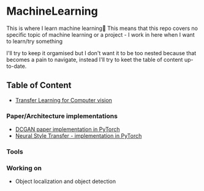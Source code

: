 # MachineLearning

This is where I learn machine learning🤷‍ This means that this repo covers no specific topic of machine learning or a project - I work in here when I want to learn/try something

I'll try to keep it orgamised but I don't want it to be too nested because that becomes a pain to navigate, instead I'll try to keet the table of content up-to-date.

## Table of Content
* [Transfer Learning for Computer vision](https://github.com/wilhelmberghammer/MachineLearning/tree/main/transfer_learning_cv)

### Paper/Architecture implementations
* [DCGAN paper implementation in PyTorch](https://github.com/wilhelmberghammer/MachineLearning/tree/main/DCGAN_pytorch)
* [Neural Style Transfer - implementation in PyTorch](https://github.com/wilhelmberghammer/MachineLearning/tree/main/neural_style_transfer)

### Tools

### Working on
* Object localization and object detection
